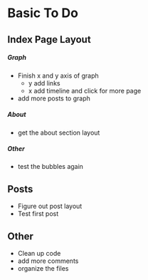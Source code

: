 # Basic To Do

## Index Page Layout

##### Graph
* Finish x and y axis of graph
  * y add links
  * x add timeline and click for more page
* add more posts to graph

##### About
* get the about section layout

##### Other
* test the bubbles again


## Posts

* Figure out post layout
* Test first post

## Other
* Clean up code
* add more comments
* organize the files
